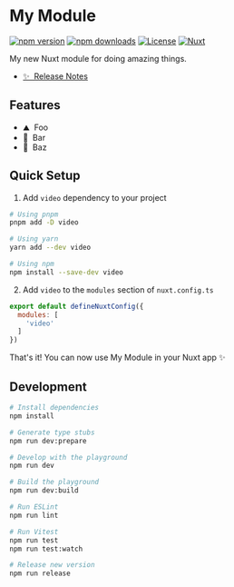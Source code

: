 <!--
Get your module up and running quickly.

Find and replace all on all files (CMD+SHIFT+F):
- Name: My Module
- Package name: video
- Description: My new Nuxt module
-->

# My Module

[![npm version][npm-version-src]][npm-version-href]
[![npm downloads][npm-downloads-src]][npm-downloads-href]
[![License][license-src]][license-href]
[![Nuxt][nuxt-src]][nuxt-href]

My new Nuxt module for doing amazing things.

- [✨ &nbsp;Release Notes](/CHANGELOG.md)
<!-- - [🏀 Online playground](https://stackblitz.com/github/your-org/video?file=playground%2Fapp.vue) -->
<!-- - [📖 &nbsp;Documentation](https://example.com) -->

## Features

<!-- Highlight some of the features your module provide here -->
- ⛰ &nbsp;Foo
- 🚠 &nbsp;Bar
- 🌲 &nbsp;Baz

## Quick Setup

1. Add `video` dependency to your project

```bash
# Using pnpm
pnpm add -D video

# Using yarn
yarn add --dev video

# Using npm
npm install --save-dev video
```

2. Add `video` to the `modules` section of `nuxt.config.ts`

```js
export default defineNuxtConfig({
  modules: [
    'video'
  ]
})
```

That's it! You can now use My Module in your Nuxt app ✨

## Development

```bash
# Install dependencies
npm install

# Generate type stubs
npm run dev:prepare

# Develop with the playground
npm run dev

# Build the playground
npm run dev:build

# Run ESLint
npm run lint

# Run Vitest
npm run test
npm run test:watch

# Release new version
npm run release
```

<!-- Badges -->
[npm-version-src]: https://img.shields.io/npm/v/video/latest.svg?style=flat&colorA=18181B&colorB=28CF8D
[npm-version-href]: https://npmjs.com/package/video

[npm-downloads-src]: https://img.shields.io/npm/dm/video.svg?style=flat&colorA=18181B&colorB=28CF8D
[npm-downloads-href]: https://npmjs.com/package/video

[license-src]: https://img.shields.io/npm/l/video.svg?style=flat&colorA=18181B&colorB=28CF8D
[license-href]: https://npmjs.com/package/video

[nuxt-src]: https://img.shields.io/badge/Nuxt-18181B?logo=nuxt.js
[nuxt-href]: https://nuxt.com
